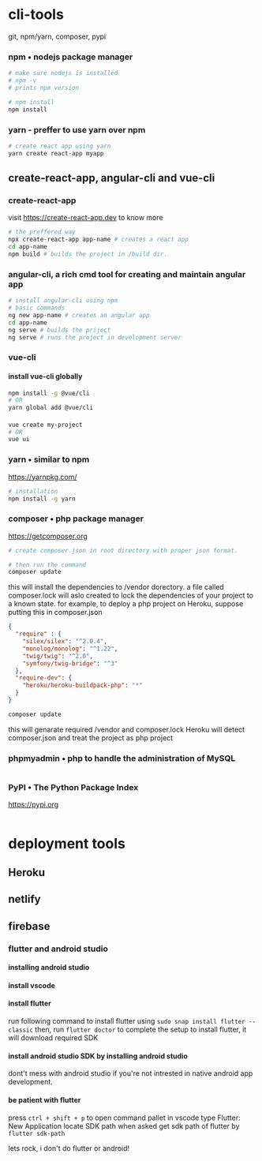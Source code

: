 # cli-tools

git, npm/yarn, composer, pypi

### npm • nodejs package manager
```sh
# make sure nodejs is installed
# npm -v
# prints npm version

# npm install 
npm install 
```

### yarn - preffer to use yarn over npm
```sh
# create react app using yarn
yarn create react-app myapp
```


##  create-react-app, angular-cli and vue-cli
### create-react-app 
visit https://create-react-app.dev to know  more
```sh
# the preffered way
npx create-react-app app-name # creates a react app
cd app-name
npm build # builds the project in /build dir.
```

### angular-cli, a rich cmd tool for creating and maintain angular app
```sh
# install angular-cli using npm
# basic commands
ng new app-name # creates an angular app
cd app-name
ng serve # builds the priject
ng serve # runs the project in development server
```

### vue-cli

#### install vue-cli globally

```sh
npm install -g @vue/cli
# OR
yarn global add @vue/cli
```

#### 
```sh
vue create my-project
# OR
vue ui
```



### yarn • similar to npm
https://yarnpkg.com/

```bash
# installation
npm install -g yarn
```

### composer • php package manager
https://getcomposer.org
```sh
# create composer.json in root directory with proper json format.
```
```sh
# then run the command 
composer update
```
this will install the dependencies to /vendor dorectory. a file called composer.lock will aslo created to lock the dependencies of your project to a known state. 
for example, to deploy a php project on Heroku, suppose putting this in composer.json
```json
{
  "require" : {
    "silex/silex": "^2.0.4",
    "monolog/monolog": "^1.22",
    "twig/twig": "^2.0",
    "symfony/twig-bridge": "^3"
  },
  "require-dev": {
    "heroku/heroku-buildpack-php": "*"
  }
}
```
```sh
composer update
```
this will genarate required /vendor and composer.lock
Heroku will detect composer.json and treat the project as php project



### phpmyadmin • php to handle the administration of MySQL
```

```



### PyPI • The Python Package Index 
https://pypi.org
```
```






# deployment tools
## Heroku
## netlify
## firebase


### flutter and android studio
#### installing android studio
#### install vscode
#### install flutter
run following command to install flutter  using ```sudo snap install flutter --classic```
then, run ```flutter doctor``` to complete the setup to install flutter, it will download required SDK
#### install android studio SDK by installing android studio
dont't mess with android studio if you're not intrested in native android app development.

#### be patient with flutter
press ```ctrl + shift + p``` to open command pallet in vscode
type Flutter: New Application
locate SDK path when asked
get sdk path of flutter by ```flutter sdk-path```

lets rock, i don't do flutter or android!






